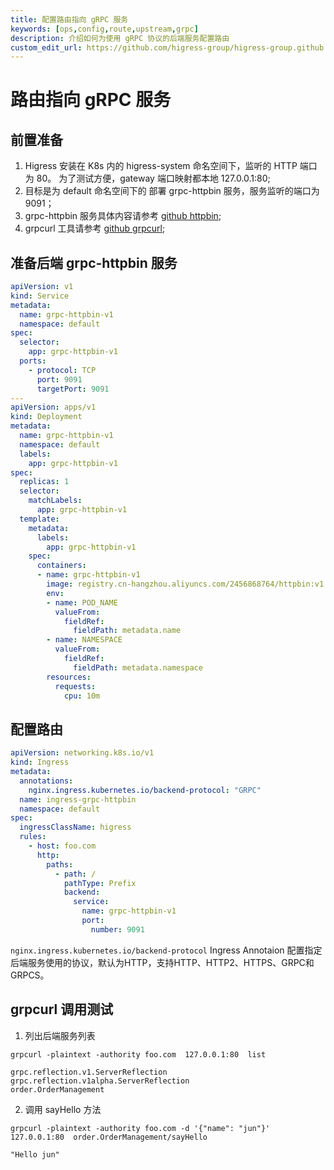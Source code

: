 ```yaml
---
title: 配置路由指向 gRPC 服务
keywords: [ops,config,route,upstream,grpc]
description: 介绍如何为使用 gRPC 协议的后端服务配置路由
custom_edit_url: https://github.com/higress-group/higress-group.github.io/blob/main/i18n/zh-cn/docusaurus-plugin-content-docs/current/ops/config/grpc-upstream.md
---
```


# 路由指向 gRPC 服务

## 前置准备

1. Higress 安装在 K8s 内的 higress-system 命名空间下，监听的 HTTP 端口为 80。 为了测试方便，gateway 端口映射都本地 127.0.0.1:80;
2. 目标是为 default 命名空间下的 部署 grpc-httpbin 服务，服务监听的端口为 9091；
3. grpc-httpbin 服务具体内容请参考 [github httpbin](https://github.com/2456868764/httpbin);
4. grpcurl 工具请参考 [github grpcurl](https://github.com/fullstorydev/grpcurl);

## 准备后端 grpc-httpbin 服务

```yaml
apiVersion: v1
kind: Service
metadata:
  name: grpc-httpbin-v1
  namespace: default
spec:
  selector:
    app: grpc-httpbin-v1
  ports:
    - protocol: TCP
      port: 9091
      targetPort: 9091
---
apiVersion: apps/v1
kind: Deployment
metadata:
  name: grpc-httpbin-v1
  namespace: default
  labels:
    app: grpc-httpbin-v1
spec:
  replicas: 1
  selector:
    matchLabels:
      app: grpc-httpbin-v1
  template:
    metadata:
      labels:
        app: grpc-httpbin-v1
    spec:
      containers:
      - name: grpc-httpbin-v1
        image: registry.cn-hangzhou.aliyuncs.com/2456868764/httpbin:v1.0.1
        env:
        - name: POD_NAME
          valueFrom:
            fieldRef:
              fieldPath: metadata.name
        - name: NAMESPACE
          valueFrom:
            fieldRef:
              fieldPath: metadata.namespace
        resources:
          requests:
            cpu: 10m
```

## 配置路由

```yaml
apiVersion: networking.k8s.io/v1
kind: Ingress
metadata:
  annotations:
    nginx.ingress.kubernetes.io/backend-protocol: "GRPC"
  name: ingress-grpc-httpbin
  namespace: default
spec:
  ingressClassName: higress
  rules:
    - host: foo.com
      http:
        paths:
          - path: /
            pathType: Prefix
            backend:
              service:
                name: grpc-httpbin-v1
                port:
                  number: 9091
```

`nginx.ingress.kubernetes.io/backend-protocol` Ingress Annotaion 配置指定后端服务使用的协议，默认为HTTP，支持HTTP、HTTP2、HTTPS、GRPC和GRPCS。

## grpcurl 调用测试

1. 列出后端服务列表

```shell
grpcurl -plaintext -authority foo.com  127.0.0.1:80  list

grpc.reflection.v1.ServerReflection
grpc.reflection.v1alpha.ServerReflection
order.OrderManagement
```
2. 调用 sayHello 方法

```shell
grpcurl -plaintext -authority foo.com -d '{"name": "jun"}' 127.0.0.1:80  order.OrderManagement/sayHello

"Hello jun"
```





